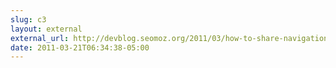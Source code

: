 ```yaml
---
slug: c3
layout: external
external_url: http://devblog.seomoz.org/2011/03/how-to-share-navigation-across-multiple-applications/
date: 2011-03-21T06:34:38-05:00
---
```

